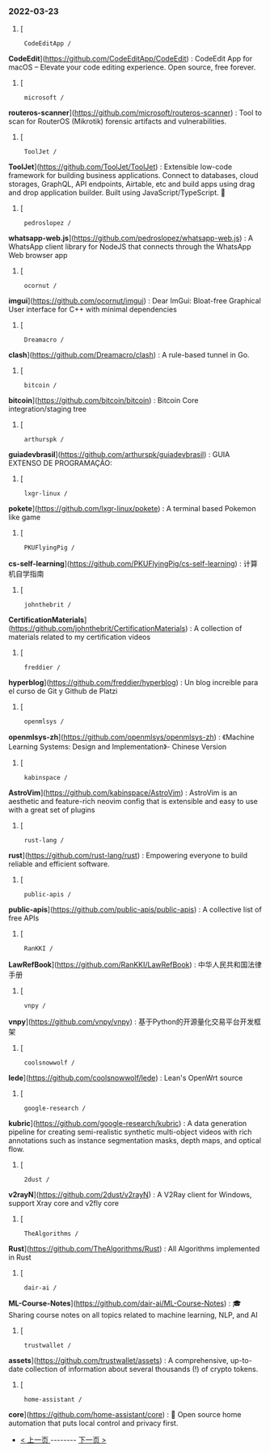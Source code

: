 ### 2022-03-23 
1. [
    

        CodeEditApp /
**CodeEdit**](https://github.com/CodeEditApp/CodeEdit) : CodeEdit App for macOS – Elevate your code editing experience. Open source, free forever.
1. [
    

        microsoft /
**routeros-scanner**](https://github.com/microsoft/routeros-scanner) : Tool to scan for RouterOS (Mikrotik) forensic artifacts and vulnerabilities.
1. [
    

        ToolJet /
**ToolJet**](https://github.com/ToolJet/ToolJet) : Extensible low-code framework for building business applications. Connect to databases, cloud storages, GraphQL, API endpoints, Airtable, etc and build apps using drag and drop application builder. Built using JavaScript/TypeScript. 🚀
1. [
    

        pedroslopez /
**whatsapp-web.js**](https://github.com/pedroslopez/whatsapp-web.js) : A WhatsApp client library for NodeJS that connects through the WhatsApp Web browser app
1. [
    

        ocornut /
**imgui**](https://github.com/ocornut/imgui) : Dear ImGui: Bloat-free Graphical User interface for C++ with minimal dependencies
1. [
    

        Dreamacro /
**clash**](https://github.com/Dreamacro/clash) : A rule-based tunnel in Go.
1. [
    

        bitcoin /
**bitcoin**](https://github.com/bitcoin/bitcoin) : Bitcoin Core integration/staging tree
1. [
    

        arthurspk /
**guiadevbrasil**](https://github.com/arthurspk/guiadevbrasil) : GUIA EXTENSO DE PROGRAMAÇÃO:
1. [
    

        lxgr-linux /
**pokete**](https://github.com/lxgr-linux/pokete) : A terminal based Pokemon like game
1. [
    

        PKUFlyingPig /
**cs-self-learning**](https://github.com/PKUFlyingPig/cs-self-learning) : 计算机自学指南
1. [
    

        johnthebrit /
**CertificationMaterials**](https://github.com/johnthebrit/CertificationMaterials) : A collection of materials related to my certification videos
1. [
    

        freddier /
**hyperblog**](https://github.com/freddier/hyperblog) : Un blog increíble para el curso de Git y Github de Platzi
1. [
    

        openmlsys /
**openmlsys-zh**](https://github.com/openmlsys/openmlsys-zh) : 《Machine Learning Systems: Design and Implementation》- Chinese Version
1. [
    

        kabinspace /
**AstroVim**](https://github.com/kabinspace/AstroVim) : AstroVim is an aesthetic and feature-rich neovim config that is extensible and easy to use with a great set of plugins
1. [
    

        rust-lang /
**rust**](https://github.com/rust-lang/rust) : Empowering everyone to build reliable and efficient software.
1. [
    

        public-apis /
**public-apis**](https://github.com/public-apis/public-apis) : A collective list of free APIs
1. [
    

        RanKKI /
**LawRefBook**](https://github.com/RanKKI/LawRefBook) : 中华人民共和国法律手册
1. [
    

        vnpy /
**vnpy**](https://github.com/vnpy/vnpy) : 基于Python的开源量化交易平台开发框架
1. [
    

        coolsnowwolf /
**lede**](https://github.com/coolsnowwolf/lede) : Lean's OpenWrt source
1. [
    

        google-research /
**kubric**](https://github.com/google-research/kubric) : A data generation pipeline for creating semi-realistic synthetic multi-object videos with rich annotations such as instance segmentation masks, depth maps, and optical flow.
1. [
    

        2dust /
**v2rayN**](https://github.com/2dust/v2rayN) : A V2Ray client for Windows, support Xray core and v2fly core
1. [
    

        TheAlgorithms /
**Rust**](https://github.com/TheAlgorithms/Rust) : All Algorithms implemented in Rust
1. [
    

        dair-ai /
**ML-Course-Notes**](https://github.com/dair-ai/ML-Course-Notes) : 🎓 Sharing course notes on all topics related to machine learning, NLP, and AI
1. [
    

        trustwallet /
**assets**](https://github.com/trustwallet/assets) : A comprehensive, up-to-date collection of information about several thousands (!) of crypto tokens.
1. [
    

        home-assistant /
**core**](https://github.com/home-assistant/core) : 🏡 Open source home automation that puts local control and privacy first. 

- [ < 上一页 ](https://github.com/able8/github-trending-daily-record/blob/master/2022-03-22.md) -------- [ 下一页 > ](https://github.com/able8/github-trending-daily-record/blob/master/2022-03-24.md)